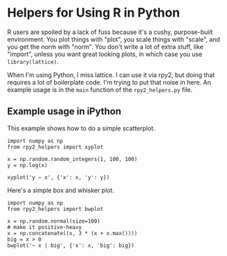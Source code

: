 # Helpers for Using R in Python

R users are spoiled by a lack of fuss because it's a cushy,
purpose-built environment.  You plot things with "plot", you scale
things with "scale", and you get the norm with "norm".  You don't
write a lot of extra stuff, like "import", unless you want great
looking plots, in which case you use `library(lattice)`.

When I'm using Python, I miss lattice.  I can use it via rpy2, but
doing that requires a lot of boilerplate code.  I'm trying to put that
noise in here.  An example usage is in the `main` function of the
`rpy2_helpers.py` file.

## Example usage in iPython

This example shows how to do a simple scatterplot.

    import numpy as np
    from rpy2_helpers import xyplot
    
    x = np.random.random_integers(1, 100, 100)
    y = np.log(x)
    
    xyplot('y ~ x', {'x': x, 'y': y})

Here's a simple box and whisker plot.

    import numpy as np
    from rpy2_helpers import bwplot

    x = np.random.normal(size=100)
    # make it positive-heavy
    x = np.concatenate((x, 3 * (x + x.max())))
    big = x > 0
    bwplot('~ x | big', {'x': x, 'big': big})
